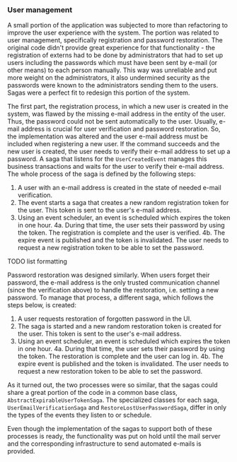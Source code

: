 ### User management

A small portion of the application was subjected to more than refactoring to improve the user experience with the system. The portion was related to user management, specifically registration and password restoration. The original code didn't provide great experience for that functionality - the registration of externs had to be done by administrators that had to set up users including the passwords which must have been sent by e-mail (or other means) to each person manually. This way was unreliable and put more weight on the administrators, it also undermined security as the passwords were known to the administrators sending them to the users. Sagas were a perfect fit to redesign this portion of the system.

The first part, the registration process, in which a new user is created in the system, was flawed by the missing e-mail address in the entity of the user. Thus, the password could not be sent automatically to the user. Usually, e-mail address is crucial for user verification and password restoration. So, the implementation was altered and the user e-mail address must be included when registering a new user. If the command succeeds and the new user is created, the user needs to verify their e-mail address to set up a password. A saga that listens for the `UserCreatedEvent` manages this business transactions and waits for the user to verify their e-mail address. The whole process of the saga is defined by the following steps:

1. A user with an e-mail address is created in the state of needed e-mail verification.
2. The event starts a saga that creates a new random registration token for the user. This token is sent to the user's e-mail address.
3. Using an event scheduler, an event is scheduled which expires the token in one hour.
4a. During that time, the user sets their password by using the token. The registration is complete and the user is verified.
4b. The expire event is published and the token is invalidated. The user needs to request a new registration token to be able to set the password.

TODO list formatting

Password restoration was designed similarly. When users forget their password, the e-mail address is the only trusted communication channel (since the verification above) to handle the restoration, i.e. setting a new password. To manage that process, a different saga, which follows the steps below, is created:

1. A user requests restoration of forgotten password in the UI.
2. The saga is started and a new random restoration token is created for the user. This token is sent to the user's e-mail address.
3. Using an event scheduler, an event is scheduled which expires the token in one hour.
4a. During that time, the user sets their password by using the token. The restoration is complete and the user can log in.
4b. The expire event is published and the token is invalidated. The user needs to request a new restoration token to be able to set the password.

As it turned out, the two processes were so similar, that the sagas could share a great portion of the code in a common base class, `AbstractExpirableUserTokenSaga`. The specialized classes for each saga, `UserEmailVerificationSaga` and `RestoreLostUserPasswordSaga`, differ in only the types of the events they listen to or schedule.

Even though the implementation of the sagas to support both of these processes is ready, the functionality was put on hold until the mail server and the corresponding infrastructure to send automated e-mails is provided.